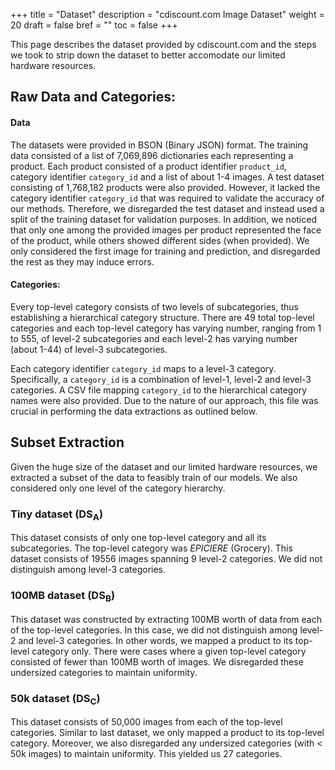 +++
title = "Dataset"
description = "cdiscount.com Image Dataset"
weight = 20
draft = false
bref = ""
toc = false
+++

This page describes the dataset provided by cdiscount.com and the steps we took to strip down the dataset to better accomodate our limited hardware resources.

## Raw Data and Categories:

#### Data
The datasets were provided in BSON (Binary JSON) format. The training data consisted of a list of 7,069,896 dictionaries each representing a product. Each product consisted of a product identifier `product_id`, category identifier `category_id` and a list of about 1-4 images. A test dataset consisting of 1,768,182 products were also provided. However, it lacked the category identifier `category_id` that was required to validate the accuracy of our methods. Therefore, we disregarded the test dataset and instead used a split of the training dataset for validation purposes. In addition, we noticed that only one among the provided images per product represented the face of the product, while others showed different sides (when provided). We only considered the first image for training and prediction, and disregarded the rest as they may induce errors. 

#### Categories:

Every top-level category consists of two levels of subcategories, thus establishing a hierarchical category structure. There are 49 total top-level categories and each top-level category has varying number, ranging from 1 to 555, of level-2 subcategories and each level-2 has varying number (about 1-44) of level-3 subcategories.

Each category identifier `category_id` maps to a level-3 category. Specifically, a `category_id` is a combination of level-1, level-2 and level-3 categories. A CSV file mapping `category_id` to the hierarchical category names were also provided. Due to the nature of our approach, this file was crucial in performing the data extractions as outlined below.


## Subset Extraction

Given the huge size of the dataset and our limited hardware resources, we extracted a subset of the data to feasibly train of our models. We also considered only one level of the category hierarchy.

### Tiny dataset (DS<sub>A</sub>)

This dataset consists of only one top-level category and all its subcategories. The top-level category was *EPICIERE* (Grocery). This dataset consists of 19556 images spanning 9 level-2 categories. We did not distinguish among level-3 categories.

### 100MB dataset (DS<sub>B</sub>)

This dataset was constructed by extracting 100MB worth of data from each of the top-level categories. In this case, we did not distinguish among level-2 and level-3 categories. In other words, we mapped a product to its top-level category only. There were cases where a given top-level category consisted of fewer than 100MB worth of images. We disregarded these undersized categories to maintain uniformity.

### 50k dataset (DS<sub>C</sub>)

This dataset consists of 50,000 images from each of the top-level categories. Similar to last dataset, we only mapped a product to its top-level category. Moreover, we also disregarded any undersized categories (with < 50k images) to maintain uniformity. This yielded us 27 categories.


